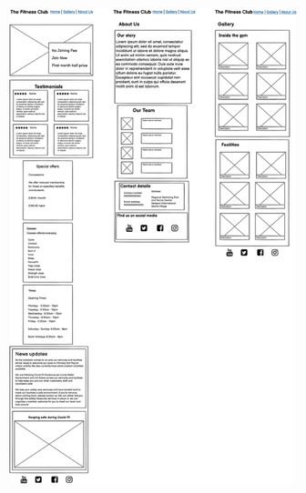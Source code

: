 ![Tablet Wireframes](https://github.com/MukhtarMalal/The-Fitness-Club/blob/master/docs/Wireframes/Tablet%20Wireframe.png)
